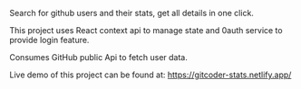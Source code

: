 Search for github users and their stats, get all details in one click.

This project uses React context api to manage state and 0auth service to provide login feature.

Consumes GitHub public Api to fetch user data.


Live demo of this project can be found at: https://gitcoder-stats.netlify.app/
